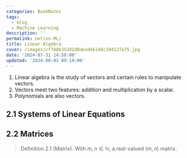 ```yaml
---
categories: BookNotes
tags:
  - blog
  - Machine Learning
description: ''
permalink: notion-ML/
title: Linear Algebra
cover: /images/cf7886353d2d0abad46140c104127a75.jpg
date: '2024-07-31 14:58:00'
updated: '2024-08-01 09:10:00'
---
```

1. Linear algebra is the study of vectors and certain rules to manipulate vectors.
2. Vectors meet two features: addition and multiplication by a scalar.
3. Polynomials are also vectors.

## 2.1 Systems of Linear Equations


## 2.2 Matrices


> Definition 2.1 (Matrix).  With $m,n \in \mathbb{N}$, a real-valued $(m,n)$ matrix.


